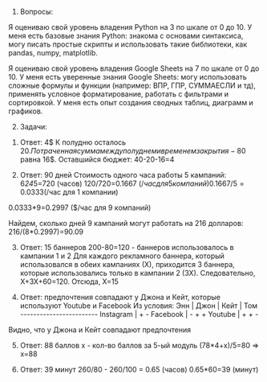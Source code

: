 1. Вопросы:

Я оцениваю свой уровень владения Python на 3 по шкале от 0 до 10.
У меня есть базовые знания Python: знакома с основами синтаксиса, могу писать простые скрипты 
и использовать такие библиотеки, как pandas, numpy, matplotlib.

Я оцениваю свой уровень владения Google Sheets на 7 по шкале от 0 до 10.
У меня есть уверенные знания Google Sheets: 
могу использовать сложные формулы и функции (например: ВПР, ГПР, СУММАЕСЛИ и тд), 
применять условное форматирование, работать с фильтрами и сортировкой. 
У меня есть опыт создания сводных таблиц, диаграмм и графиков.

2. Задачи:

1) Ответ: 4$
К полудню осталось 20$. Потраченная сумма между полуднем и временем закрытия - 80% от 20$ равна 16$. 
Оставшийся бюджет: 40-20-16=4

2) Ответ: 90 дней 
Стоимость одного часа работы 5 кампаний:
6*24*5=720 (часов)
120/720=0.1667 ($/час для 5 компаний)
0.1667/5=0.0333 ($/час для 1 компании)

0.0333*9=0.2997 ($/час для 9 компаний)

Найдем, сколько дней 9 кампаний могут работать на 216 долларов:
216/(8*0.2997)=90.09

3) Ответ: 15 баннеров
200-80=120 - баннеров использовалось в кампании 1 и 2
Для каждого рекламного баннера, который использовался в обеих кампаниях (Х), 
приходится 3 баннера, которые использовались только в кампании 2 (3Х). 
Следовательно, Х+3Х+60=120. Отсюда, Х=15

4) Ответ: предпочтения совпадают у Джона и Кейт, которые используют Youtube и Facebook
  Из условия:
             Энн | Джон | Кейт | Том
             ------------------------
  Instagram | +            -
   Facebook | -     +             +
   Youtube  |       +      +      -
  
  Видно, что у Джона и Кейт совпадают предпочтения

5) Ответ: 88 баллов
х - кол-во баллов за 5-ый модуль
(78*4+х)/5=80 => x=88

6) Ответ: 39 минут
260/80 - 260/100 = 0.65 (часов)
0.65*60=39 (минут)
